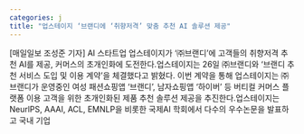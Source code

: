 ```yaml
---
categories: j
title: "업스테이지 ‘브랜디에 ‘취향저격’ 맞춤 추천 AI 솔루션 제공"
---
```

[매일일보 조성준 기자] AI 스타트업 업스테이지가 ‘㈜브랜디’에 고객들의 취향저격 추천 AI를 제공, 커머스의 초개인화에 도전한다.업스테이지는 26일 ㈜브랜디와 ‘브랜디 추천 서비스 도입 및 이용 계약’을 체결했다고 밝혔다. 이번 계약을 통해 업스테이지는 ㈜브랜디가 운영중인 여성 패션쇼핑앱 ‘브랜디’, 남자쇼핑앱 ‘하이버’ 등 버티컬 커머스 플랫폼 이용 고객을 위한 초개인화된 제품 추천 솔루션 제공을 추진한다.업스테이지는 NeurlPS, AAAI, ACL, EMNLP을 비롯한 국제AI 학회에서 다수의 우수논문을 발표하고 국내 기업